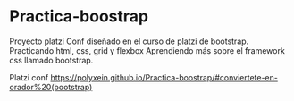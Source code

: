 # Practica-boostrap
Proyecto platzi Conf
diseñado en el curso de platzi de bootstrap.
Practicando html, css, grid y flexbox
Aprendiendo más sobre el framework css llamado bootstrap.

Platzi conf
https://polyxein.github.io/Practica-boostrap/#conviertete-en-orador%20(bootstrap)
